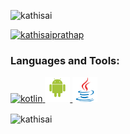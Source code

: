 <p align="left"><img src="https://komarev.com/ghpvc/?username=kathisai&label=Profile%20views&color=0e75b6&style=flat"
                     alt="kathisai"/></p>
<p align="left"><a href="https://twitter.com/kathisai" target="blank"><img
        src="https://img.shields.io/twitter/follow/kathisaiprathap?logo=twitter&style=for-the-badge" alt="kathisaiprathap"/></a>
</p>
<h3 align="left">Languages and Tools:</h3>
<p align="left">
    <!--Kotlin-->
    <a href="https://kotlinlang.org" target="_blank"> <img
            src="https://www.vectorlogo.zone/logos/kotlinlang/kotlinlang-icon.svg" alt="kotlin" width="40" height="40"/>
    </a>
    <!--Android-->
    <a href="https://developer.android.com" target="_blank"> <img
            src="https://raw.githubusercontent.com/devicons/devicon/master/icons/android/android-original-wordmark.svg"
            alt="android" width="40" height="40"/> </a>
    <!--Java-->
    <a href="https://www.java.com" target="_blank"> <img
            src="https://raw.githubusercontent.com/devicons/devicon/master/icons/java/java-original.svg" alt="java"
            width="40" height="40"/> </a>
</p>
<p><img align="center" src="https://github-readme-streak-stats.herokuapp.com/?user=kathisai&" alt="kathisai"/></p>


<!--
**kathisai/kathisai** is a ✨ _special_ ✨ repository because its `README.md` (this file) appears on your GitHub profile.

Here are some ideas to get you started:

- 🔭 I’m currently working on ...
- 🌱 I’m currently learning ...
- 👯 I’m looking to collaborate on ...
- 🤔 I’m looking for help with ...
- 💬 Ask me about ...
- 📫 How to reach me: ...
- 😄 Pronouns: ...
- ⚡ Fun fact: ...
-->
